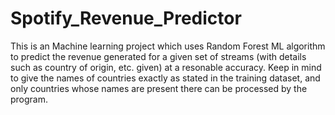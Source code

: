 # Spotify_Revenue_Predictor
This is an Machine learning project which uses Random Forest ML algorithm to predict the revenue generated for a given set of streams (with details such as country of origin, etc. given) at a resonable accuracy.
Keep in mind to give the names of countries exactly as stated in the training dataset, and only countries whose names are present there can be processed by the program.
